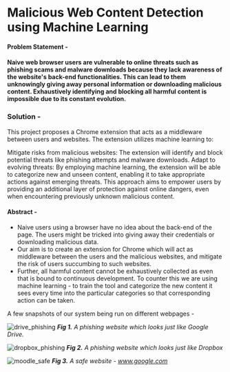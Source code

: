 # Malicious Web Content Detection using Machine Learning

#### Problem Statement - 
#### Naive web browser users are vulnerable to online threats such as phishing scams and malware downloads because they lack awareness of the website's back-end functionalities. This can lead to them unknowingly giving away personal information or downloading malicious content.  Exhaustively identifying and blocking all harmful content is impossible due to its constant evolution.


### Solution -
This project proposes a Chrome extension that acts as a middleware between users and websites. The extension utilizes machine learning to:

Mitigate risks from malicious websites: The extension will identify and block potential threats like phishing attempts and malware downloads.
Adapt to evolving threats: By employing machine learning, the extension will be able to categorize new and unseen content, enabling it to take appropriate actions against emerging threats.
This approach aims to empower users by providing an additional layer of protection against online dangers, even when encountering previously unknown malicious content.


#### Abstract -
* Naive users using a browser have no idea about the back-end of the page. The users might be tricked into giving away their credentials or downloading malicious data.
* Our aim is to create an extension for Chrome which will act as middleware between the users and the malicious websites, and mitigate the risk of users succumbing to such websites.
* Further, all harmful content cannot be exhaustively collected as even that is bound to continuous development. To counter this we are using machine learning - to train the tool and categorize the new content it sees every time into the particular categories so that corresponding action can be taken.



A few snapshots of our system being run on different webpages -


![drive_phishing](https://user-images.githubusercontent.com/18022447/35985366-81a9c5b8-0cc4-11e8-887d-7f427ffa8a8e.png)
_**Fig 1.** A phishing website which looks just like Google Drive._

![dropbox_phishing](https://user-images.githubusercontent.com/18022447/35985373-84056c86-0cc4-11e8-8751-cf511d5b8aa0.png)
_**Fig 2.** A phishing website which looks just like Dropbox_

![moodle_safe](https://user-images.githubusercontent.com/18022447/35985384-881ea85a-0cc4-11e8-9bea-cf71b3089364.png)
_**Fig 3.** A safe website - www.google.com_



